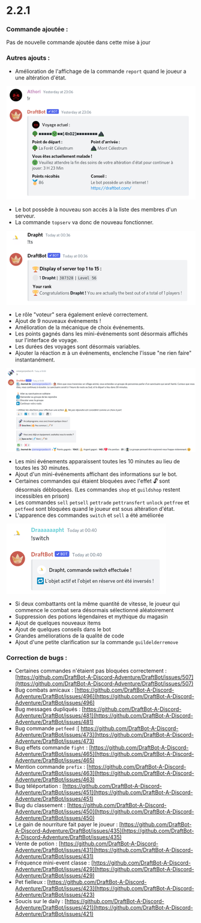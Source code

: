 # 2.2.1

### Commande ajoutée :

Pas de nouvelle commande ajoutée dans cette mise à jour

### Autres ajouts :

* Amélioration de l'affichage de la commande `report` quand le joueur a une altération d'état. 

![Impossible de progresser en &#xE9;tant malade !](../.gitbook/assets/image%20%28142%29.png)

* Le bot possède à nouveau son accès à la liste des membres d'un serveur. 
* La commande `topserv` va donc de nouveau fonctionner. 

![C&apos;est enfin facile d&apos;&#xEA;tre premier !](../.gitbook/assets/image%20%28144%29.png)

* Le rôle "voteur" sera également enlevé correctement. 
* Ajout de 9 nouveaux événements ! 
* Amélioration de la mécanique de choix événements. 
* Les points gagnés dans les mini-événements sont désormais affichés sur l'interface de voyage. 
* Les durées des voyages sont désormais variables. 
* Ajouter la réaction 🔚 à un événements, enclenche l'issue "ne rien faire" instantanément.

![VITE JE VEUX MOURIR VITE](../.gitbook/assets/image%20%28145%29.png)

* Les mini événements apparaissent toutes les 10 minutes au lieu de toutes les 30 minutes. 
* Ajout d'un mini-événements affichant des informations sur le bot. 
* Certaines commandes qui étaient bloquées avec l'effet 🔓 sont désormais débloquées. \(Les commandes `shop` et `guildshop` restent incessibles en prison\) 
* Les commandes `sell` `petsell` `pettrade` `pettransfert` `unlock` `petfree` et `petfeed` sont bloquées quand le joueur est sous altération d'état. 
* L'apparence des commandes `switch` et `sell` a été améliorée 

![C&apos;est booooooo...](../.gitbook/assets/image%20%28143%29.png)

* Si deux combattants ont la même quantité de vitesse, le joueur qui commence le combat sera désormais sélectionné aléatoirement 
* Suppression des potions légendaires et mythique du magasin 
* Ajout de quelques nouveaux items 
* Ajout de quelques conseils dans le bot 
* Grandes améliorations de la qualité de code 
* Ajout d'une petite clarification sur la commande `guildelderremove`

### Correction de bugs :

* Certaines commandes n'étaient pas bloquées correctement : [https://github.com/DraftBot-A-Discord-Adventure/DraftBot/issues/507](https://github.com/DraftBot-A-Discord-Adventure/DraftBot/issues/507)
* Bug combats amicaux : [https://github.com/DraftBot-A-Discord-Adventure/DraftBot/issues/496](https://github.com/DraftBot-A-Discord-Adventure/DraftBot/issues/496)
* Bug messages dupliqués : [https://github.com/DraftBot-A-Discord-Adventure/DraftBot/issues/481](https://github.com/DraftBot-A-Discord-Adventure/DraftBot/issues/481)
* Bug commande `petfeed` :[ https://github.com/DraftBot-A-Discord-Adventure/DraftBot/issues/473](https://github.com/DraftBot-A-Discord-Adventure/DraftBot/issues/473)
* Bug effets commande `fight` : [https://github.com/DraftBot-A-Discord-Adventure/DraftBot/issues/465](https://github.com/DraftBot-A-Discord-Adventure/DraftBot/issues/465)
* Mention commande `prefix` : [https://github.com/DraftBot-A-Discord-Adventure/DraftBot/issues/463](https://github.com/DraftBot-A-Discord-Adventure/DraftBot/issues/463)
* Bug téléportation : [https://github.com/DraftBot-A-Discord-Adventure/DraftBot/issues/451](https://github.com/DraftBot-A-Discord-Adventure/DraftBot/issues/451)
* Bug du classement : [https://github.com/DraftBot-A-Discord-Adventure/DraftBot/issues/450](https://github.com/DraftBot-A-Discord-Adventure/DraftBot/issues/450)
* Le gain de nourriture fait payer le joueur : [https://github.com/DraftBot-A-Discord-Adventure/DraftBot/issues/435](https://github.com/DraftBot-A-Discord-Adventure/DraftBot/issues/435)
* Vente de potion : [https://github.com/DraftBot-A-Discord-Adventure/DraftBot/issues/431](https://github.com/DraftBot-A-Discord-Adventure/DraftBot/issues/431)
* Fréquence mini-event classe : [https://github.com/DraftBot-A-Discord-Adventure/DraftBot/issues/429](https://github.com/DraftBot-A-Discord-Adventure/DraftBot/issues/429)
* Pet fielleux : [https://github.com/DraftBot-A-Discord-Adventure/DraftBot/issues/423](https://github.com/DraftBot-A-Discord-Adventure/DraftBot/issues/423)
* Soucis sur le daily : [https://github.com/DraftBot-A-Discord-Adventure/DraftBot/issues/421](https://github.com/DraftBot-A-Discord-Adventure/DraftBot/issues/421)

